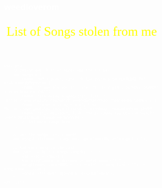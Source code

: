 # weedloverom
<!DOCTYPE html>
<html>
<head>
    <title>List of Songs stolen from me </title>
    <link href="https://fonts.googleapis.com/css2?family=Permanent+Marker&display=swap" rel="stylesheet">
    <style>
        body {
            font-family: Arial, sans-serif;
            background: url('https://mcdn.wallpapersafari.com/medium/43/10/JSZGIt.jpg') no-repeat center center fixed; 
            -webkit-background-size: cover;
            -moz-background-size: cover;
            -o-background-size: cover;
            background-size: cover;
            color: #fff;
        }
        .title {
            font-family: 'Permanent Marker', cursive;
            font-size: 3em;
            text-align: center;
            padding-top: 20px;
            color: #ff0;
        }
        .list {
            font-family: 'Permanent Marker', cursive;
            font-size: 1.5em;
            text-align: center;
            color: #ddd;
            list-style-type: none;
            padding: 20px 0;
        }
        .list li {
            margin: 10px 0;
        }
        .list a {
            color: #0f0;
        }
    </style>
</head>
<body>
    <div class="title">List of Songs stolen from me </div>
    <ul class="list" id="songs-list">
        <!-- Songs will be dynamically added here with JavaScript -->
    </ul>

    <script>
        // Define your list of songs and their links
        var songs = [
            {name: "OM's plan", link: "https://youtu.be/xpVfcZ0ZcFM?si=Bin4e6iDPVvpQjom"},
            {name: "freestyle vol.1", link: "https://youtu.be/XbGs_qK2PQA?si=v36LNreV3EatV5Q1"},
            {name: "yesterday's spagetti", link: "[https://www.youtube.com/watch?v=xFYQQPAOz7Y&ab_channel=EminemMusic"},
            {name: "convo with my niece", link: "https://www.youtube.com/watch?v=SRcnnId15BA&ab_channel=50CentVEVO"},
            {name: "this episode", link: "https://www.youtube.com/watch?v=QZXc39hT8t4&ab_channel=DrDreVEVO"},
            // Add more songs here...
        ];

        // Get the songs list element
        var songsListElement = document.getElementById("songs-list");

        // Add each song to the list
        for (var i = 0; i < songs.length; i++) {
            var song = songs[i];
            var songElement = document.createElement("li");
            songElement.innerHTML = '<a href="' + song.link + '">' + song.name + '</a>';
            songsListElement.appendChild(songElement);
        }
    </script>
</body>
</html>
